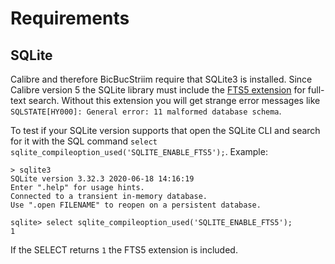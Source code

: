 # Requirements

## SQLite

Calibre and therefore BicBucStriim require that SQLite3 is installed. Since Calibre version 5 the SQLite library
must include the [FTS5 extension](https://sqlite.org/fts5.html) for full-text search. Without this extension you will get
strange error messages like `SQLSTATE[HY000]: General error: 11 malformed database schema`. 

To test if your SQLite version supports that open the SQLite CLI and search for it with the SQL command
`select sqlite_compileoption_used('SQLITE_ENABLE_FTS5');`. Example:

```shell
> sqlite3
SQLite version 3.32.3 2020-06-18 14:16:19
Enter ".help" for usage hints.
Connected to a transient in-memory database.
Use ".open FILENAME" to reopen on a persistent database.

sqlite> select sqlite_compileoption_used('SQLITE_ENABLE_FTS5');
1 
```

If the SELECT returns `1` the FTS5 extension is included. 
